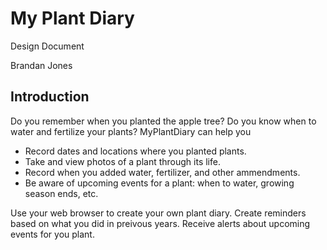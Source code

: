 # My Plant Diary
Design Document

Brandan Jones

## Introduction

Do you remember when you planted the apple tree?  Do you know when to water and fertilize your plants?  MyPlantDiary can help you
- Record dates and locations where you planted plants.
- Take and view photos of a plant through its life.
- Record when you added water, fertilizer, and other ammendments.
- Be aware of upcoming events for a plant: when to water, growing season ends, etc.

Use your web browser to create your own plant diary.  Create reminders based on what you did in preivous years.  Receive alerts about upcoming events for you plant.
